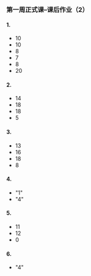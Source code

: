 ### 第一周正式课–课后作业（2）
#### 1.
- 10
- 10
- 8
- 7
- 8
- 20

#### 2.
- 14
- 18
- 18
- 5

#### 3.
- 13
- 16
- 18
- 8

#### 4.
- "1"
- "4"

#### 5.
- 11
- 12
- 0

#### 6.
- "4"